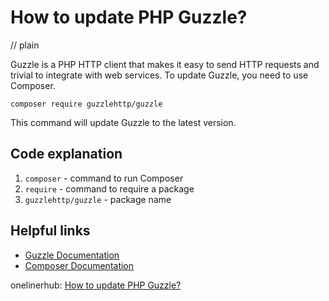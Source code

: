 # How to update PHP Guzzle?
// plain

Guzzle is a PHP HTTP client that makes it easy to send HTTP requests and trivial to integrate with web services. To update Guzzle, you need to use Composer.

```
composer require guzzlehttp/guzzle
```

This command will update Guzzle to the latest version.

## Code explanation


1. `composer` - command to run Composer
2. `require` - command to require a package
3. `guzzlehttp/guzzle` - package name

## Helpful links

- [Guzzle Documentation](http://docs.guzzlephp.org/en/stable/)
- [Composer Documentation](https://getcomposer.org/doc/)

onelinerhub: [How to update PHP Guzzle?](https://onelinerhub.com/php-guzzle/how-to-update-php-guzzle)